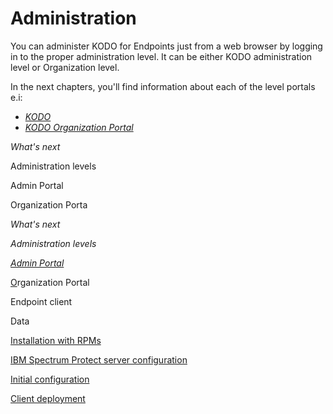 # Administration

You can administer KODO for Endpoints just from a web browser by logging in to the proper administration level. It can be either KODO administration level or Organization level.

In the next chapters, you'll find information about each of the level portals e.i:

* [_KODO_](kodo-admin-portal/)
* [_KODO Organization Portal_](kodo-organization-portal/)



_What's next_

Administration levels

Admin Portal

Organization Porta

_What's next_

_Administration levels_

[_Admin Portal_](kodo-admin-portal/)

[O](../deployment/virtual-appliance-vmware/)rganization Portal

Endpoint client

Data 

[Installation with RPMs](../deployment/installation-with-rpm-packages.md)

[IBM Spectrum Protect server configuration](../deployment/spectrum-protect-tsm-configuration.md)

[Initial configuration](../deployment/initial-configuration.md)

[Client deployment](../deployment/deployments/)



